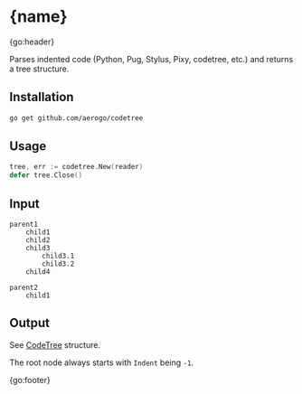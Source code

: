 # {name}

{go:header}

Parses indented code (Python, Pug, Stylus, Pixy, codetree, etc.) and returns a tree structure.

## Installation

```bash
go get github.com/aerogo/codetree
```

## Usage

```go
tree, err := codetree.New(reader)
defer tree.Close()
```

## Input

```
parent1
	child1
	child2
	child3
		child3.1
		child3.2
	child4

parent2
	child1
```

## Output

See [CodeTree](https://github.com/aerogo/codetree/blob/master/CodeTree.go#L25-L30) structure.

The root node always starts with `Indent` being `-1`.

{go:footer}
